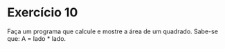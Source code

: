 # Exercício 10

Faça um programa que calcule e mostre a área de um quadrado. Sabe-se que: A = lado * lado.

